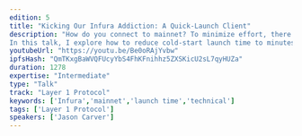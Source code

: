 ```yaml
---
edition: 5
title: "Kicking Our Infura Addiction: A Quick-Launch Client"
description: "How do you connect to mainnet? To minimize effort, there is one obvious answer: Infura. Infura has its place, but using it everywhere means giving up so many of the core promises that Ethereum makes. So how can we make it easier to run your own node and actually deliver on Ethereum's promises? One of the worst parts of starting up your own node from scratch is the launch time. If you're very lucky, you can count launch time in hours. Any less lucky, and you'll be counting in days.
In this talk, I explore how to reduce cold-start launch time to minutes. I cover the approach of downloading just the state required to execute the most recent blocks. It requires a new execution strategy, and is significantly accelerated by a supplemental network protocol. I show the progress in a client that I prototyped it in: Trinity."
youtubeUrl: "https://youtu.be/Be0oRAjYvbw"
ipfsHash: "QmTKxgBaWVQFUcyYbS4FhKFnihhz5ZXSKicU2sL7qyHUZa"
duration: 1278
expertise: "Intermediate"
type: "Talk"
track: "Layer 1 Protocol"
keywords: ['Infura','mainnet','launch time','technical']
tags: ['Layer 1 Protocol']
speakers: ['Jason Carver']
---
```

